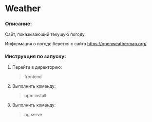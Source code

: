 # Weather #

### Описание:
   Сайт, показывающий текущую погоду. 

   Информация о погоде берется с сайта https://openweathermap.org/
    

### Инструкция по запуску:

1. Перейти в директорию: 

    >frontend

2. Выполнить команду:

    >npm install

3. Выполнить команду: 

    >ng serve
